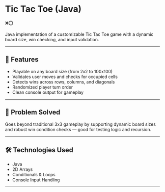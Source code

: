 # Tic Tac Toe (Java)

❌⭕

Java implementation of a customizable Tic Tac Toe game with a dynamic board size, win checking, and input validation.

---

## 🎯 Features

- Playable on any board size (from 2x2 to 100x100)
- Validates user moves and checks for occupied cells
- Detects wins across rows, columns, and diagonals
- Randomized player turn order
- Clean console output for gameplay

---

## 🧠 Problem Solved

Goes beyond traditional 3x3 gameplay by supporting dynamic board sizes and robust win condition checks — good for testing logic and recursion.

---

## 🛠 Technologies Used

- Java
- 2D Arrays
- Conditionals & Loops
- Console Input Handling

---

